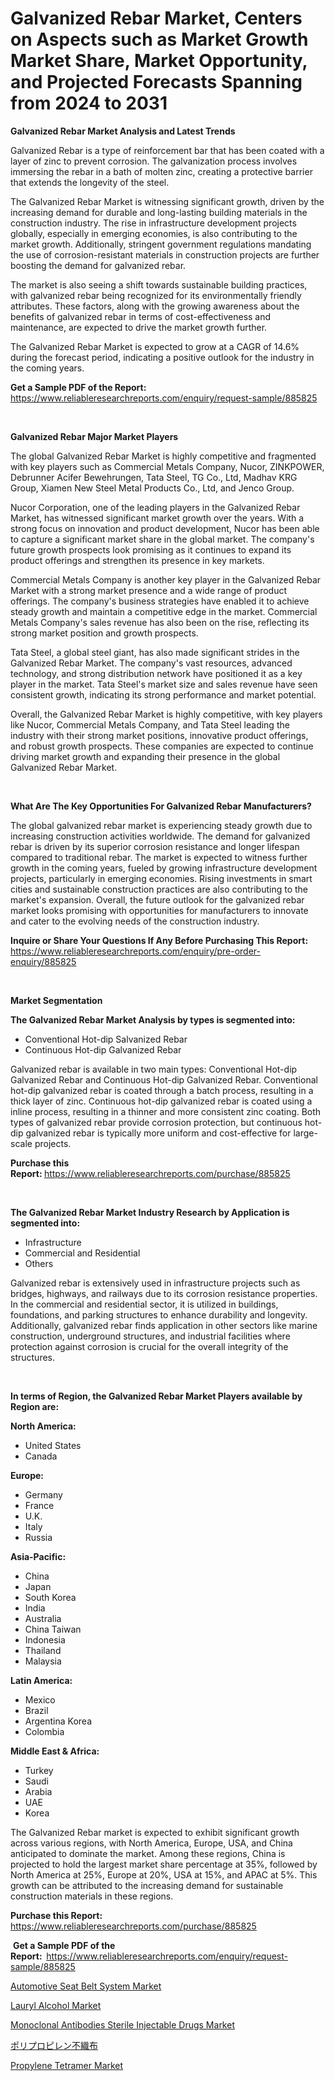 <p><h1>Galvanized Rebar Market, Centers on Aspects such as Market Growth Market Share, Market Opportunity, and Projected Forecasts Spanning from 2024 to 2031</h1></p><p><strong>Galvanized Rebar Market Analysis and Latest Trends</strong></p>
<p><p>Galvanized Rebar is a type of reinforcement bar that has been coated with a layer of zinc to prevent corrosion. The galvanization process involves immersing the rebar in a bath of molten zinc, creating a protective barrier that extends the longevity of the steel.</p><p>The Galvanized Rebar Market is witnessing significant growth, driven by the increasing demand for durable and long-lasting building materials in the construction industry. The rise in infrastructure development projects globally, especially in emerging economies, is also contributing to the market growth. Additionally, stringent government regulations mandating the use of corrosion-resistant materials in construction projects are further boosting the demand for galvanized rebar.</p><p>The market is also seeing a shift towards sustainable building practices, with galvanized rebar being recognized for its environmentally friendly attributes. These factors, along with the growing awareness about the benefits of galvanized rebar in terms of cost-effectiveness and maintenance, are expected to drive the market growth further.</p><p>The Galvanized Rebar Market is expected to grow at a CAGR of 14.6% during the forecast period, indicating a positive outlook for the industry in the coming years.</p></p>
<p><strong>Get a Sample PDF of the Report:&nbsp;</strong> <a href="https://www.reliableresearchreports.com/enquiry/request-sample/885825">https://www.reliableresearchreports.com/enquiry/request-sample/885825</a></p>
<p>&nbsp;</p>
<p><strong>Galvanized Rebar Major Market Players</strong></p>
<p><p>The global Galvanized Rebar Market is highly competitive and fragmented with key players such as Commercial Metals Company, Nucor, ZINKPOWER, Debrunner Acifer Bewehrungen, Tata Steel, TG Co., Ltd, Madhav KRG Group, Xiamen New Steel Metal Products Co., Ltd, and Jenco Group.</p><p>Nucor Corporation, one of the leading players in the Galvanized Rebar Market, has witnessed significant market growth over the years. With a strong focus on innovation and product development, Nucor has been able to capture a significant market share in the global market. The company's future growth prospects look promising as it continues to expand its product offerings and strengthen its presence in key markets.</p><p>Commercial Metals Company is another key player in the Galvanized Rebar Market with a strong market presence and a wide range of product offerings. The company's business strategies have enabled it to achieve steady growth and maintain a competitive edge in the market. Commercial Metals Company's sales revenue has also been on the rise, reflecting its strong market position and growth prospects.</p><p>Tata Steel, a global steel giant, has also made significant strides in the Galvanized Rebar Market. The company's vast resources, advanced technology, and strong distribution network have positioned it as a key player in the market. Tata Steel's market size and sales revenue have seen consistent growth, indicating its strong performance and market potential.</p><p>Overall, the Galvanized Rebar Market is highly competitive, with key players like Nucor, Commercial Metals Company, and Tata Steel leading the industry with their strong market positions, innovative product offerings, and robust growth prospects. These companies are expected to continue driving market growth and expanding their presence in the global Galvanized Rebar Market.</p></p>
<p>&nbsp;</p>
<p><strong>What Are The Key Opportunities For Galvanized Rebar Manufacturers?</strong></p>
<p><p>The global galvanized rebar market is experiencing steady growth due to increasing construction activities worldwide. The demand for galvanized rebar is driven by its superior corrosion resistance and longer lifespan compared to traditional rebar. The market is expected to witness further growth in the coming years, fueled by growing infrastructure development projects, particularly in emerging economies. Rising investments in smart cities and sustainable construction practices are also contributing to the market's expansion. Overall, the future outlook for the galvanized rebar market looks promising with opportunities for manufacturers to innovate and cater to the evolving needs of the construction industry.</p></p>
<p><strong>Inquire or Share Your Questions If Any Before Purchasing This Report:</strong> <a href="https://www.reliableresearchreports.com/enquiry/pre-order-enquiry/885825">https://www.reliableresearchreports.com/enquiry/pre-order-enquiry/885825</a></p>
<p>&nbsp;</p>
<p><strong>Market Segmentation</strong></p>
<p><strong>The Galvanized Rebar Market Analysis by types is segmented into:</strong></p>
<p><ul><li>Conventional Hot-dip Salvanized Rebar</li><li>Continuous Hot-dip Galvanized Rebar</li></ul></p>
<p><p>Galvanized rebar is available in two main types: Conventional Hot-dip Galvanized Rebar and Continuous Hot-dip Galvanized Rebar. Conventional hot-dip galvanized rebar is coated through a batch process, resulting in a thick layer of zinc. Continuous hot-dip galvanized rebar is coated using a inline process, resulting in a thinner and more consistent zinc coating. Both types of galvanized rebar provide corrosion protection, but continuous hot-dip galvanized rebar is typically more uniform and cost-effective for large-scale projects.</p></p>
<p><strong>Purchase this Report:&nbsp;</strong><a href="https://www.reliableresearchreports.com/purchase/885825">https://www.reliableresearchreports.com/purchase/885825</a></p>
<p>&nbsp;</p>
<p><strong>The Galvanized Rebar Market Industry Research by Application is segmented into:</strong></p>
<p><ul><li>Infrastructure</li><li>Commercial and Residential</li><li>Others</li></ul></p>
<p><p>Galvanized rebar is extensively used in infrastructure projects such as bridges, highways, and railways due to its corrosion resistance properties. In the commercial and residential sector, it is utilized in buildings, foundations, and parking structures to enhance durability and longevity. Additionally, galvanized rebar finds application in other sectors like marine construction, underground structures, and industrial facilities where protection against corrosion is crucial for the overall integrity of the structures.</p></p>
<p>&nbsp;</p>
<p><strong>In terms of Region, the Galvanized Rebar Market Players available by Region are:</strong></p>
<p>
    <p> <strong> North America: </strong>
        <ul>
            <li>United States</li>
            <li>Canada</li>
        </ul>
        </p> 
    <p> <strong> Europe: </strong>
        <ul>
            <li>Germany</li>
            <li>France</li>
            <li>U.K.</li>
            <li>Italy</li>
            <li>Russia</li>
        </ul>
        </p> 
    <p> <strong> Asia-Pacific: </strong>
        <ul>
            <li>China</li>
            <li>Japan</li>
            <li>South Korea</li>
            <li>India</li>
            <li>Australia</li>
            <li>China Taiwan</li>
            <li>Indonesia</li>
            <li>Thailand</li>
            <li>Malaysia</li>
        </ul>
        </p> 
    <p> <strong> Latin America: </strong>
        <ul>
            <li>Mexico</li>
            <li>Brazil</li>
            <li>Argentina Korea</li>
            <li>Colombia</li>
        </ul>
        </p> 
    <p> <strong> Middle East & Africa: </strong>
        <ul>
            <li>Turkey</li>
            <li>Saudi</li>
            <li>Arabia</li>
            <li>UAE</li>
            <li>Korea</li>
        </ul>
    </p>
    </p>
<p><p>The Galvanized Rebar market is expected to exhibit significant growth across various regions, with North America, Europe, USA, and China anticipated to dominate the market. Among these regions, China is projected to hold the largest market share percentage at 35%, followed by North America at 25%, Europe at 20%, USA at 15%, and APAC at 5%. This growth can be attributed to the increasing demand for sustainable construction materials in these regions.</p></p>
<p><strong>Purchase this Report: </strong><a href="https://www.reliableresearchreports.com/purchase/885825">https://www.reliableresearchreports.com/purchase/885825</a></p>
<p>&nbsp;<strong>Get a Sample PDF of the Report:&nbsp;&nbsp;</strong><a href="https://www.reliableresearchreports.com/enquiry/request-sample/885825">https://www.reliableresearchreports.com/enquiry/request-sample/885825</a></p>
<p><strong></strong></p>
<p><p><a href="https://issuu.com/reportprime-2/docs/automotive-seat-belt-system-market-size-2030.pptx">Automotive Seat Belt System Market</a></p><p><a href="https://github.com/myacatherineblakecaczo9vcsw/Market-Research-Report-List-1/blob/main/lauryl-alcohol-market.md">Lauryl Alcohol Market</a></p><p><a href="https://issuu.com/reportprime-2/docs/monoclonal-antibodies-sterile-injectable-drugs-mar">Monoclonal Antibodies Sterile Injectable Drugs Market</a></p><p><a href="https://github.com/ycmtqqhvk3273/Market-Research-Report-List-1/blob/main/3079642192807.md">ポリプロピレン不織布</a></p><p><a href="https://github.com/okotobwrhuteie/Market-Research-Report-List-1/blob/main/propylene-tetramer-market.md">Propylene Tetramer Market</a></p></p>
